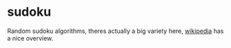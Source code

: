 # sudoku

Random sudoku algorithms, theres actually a big variety here, [wikipedia](https://www.wikiwand.com/en/Sudoku_solving_algorithms) has a nice overview.
